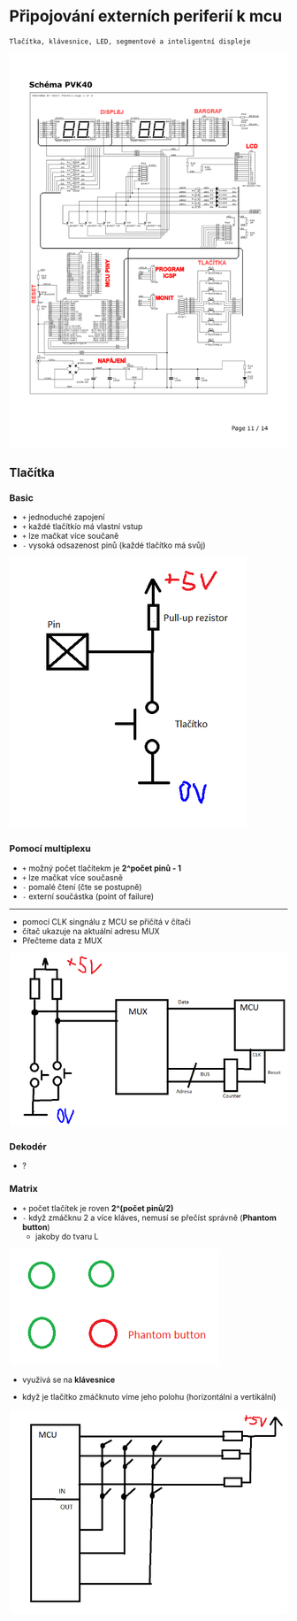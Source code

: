 # Připojování externích periferií k mcu

`Tlačítka, klávesnice, LED, segmentové a inteligentní displeje`

<img src='./images/pvk40.png'>

## Tlačítka

### Basic

- `+` jednoduché zapojení
- `+` každé tlačítkío má vlastní vstup
- `+` lze mačkat více součaně
- `-` vysoká odsazenost pinů (každé tlačítko má svůj)

<img src='./images/tlac_basic.PNG'>

### Pomocí multiplexu

- `+` možný počet tlačítekm je **2^počet pinů - 1**
- `+` lze mačkat více současně
- `-` pomalé čtení (čte se postupně)
- `-` externí součástka (point of failure)
<hr/>

- pomocí CLK singnálu z MCU se přičítá v čítači
- čítač ukazuje na aktuální adresu MUX
- Přečteme data z MUX

<img src='./images/tlac_mcu.PNG'>

### Dekodér

- ?

### Matrix

- `+` počet tlačítek je roven **2^(počet pinů/2)**
- `-` když zmáčknu 2 a více kláves, nemusí se přečíst správně (**Phantom button**)
  - jakoby do tvaru L

<img src='./images/phantom.PNG'>

- využívá se na **klávesnice**

- když je tlačítko zmáčknuto víme jeho polohu (horizontální a vertikální)

<img src='./images/tlac_matrix.PNG'>
